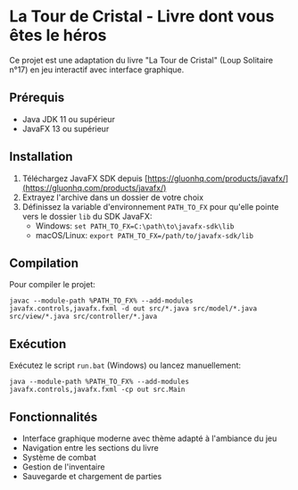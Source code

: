 # La Tour de Cristal - Livre dont vous êtes le héros

Ce projet est une adaptation du livre "La Tour de Cristal" (Loup Solitaire n°17) en jeu interactif avec interface graphique.

## Prérequis

- Java JDK 11 ou supérieur
- JavaFX 13 ou supérieur

## Installation

1. Téléchargez JavaFX SDK depuis [https://gluonhq.com/products/javafx/](https://gluonhq.com/products/javafx/)
2. Extrayez l'archive dans un dossier de votre choix
3. Définissez la variable d'environnement `PATH_TO_FX` pour qu'elle pointe vers le dossier `lib` du SDK JavaFX:
   - Windows: `set PATH_TO_FX=C:\path\to\javafx-sdk\lib`
   - macOS/Linux: `export PATH_TO_FX=/path/to/javafx-sdk/lib`

## Compilation

Pour compiler le projet:

```
javac --module-path %PATH_TO_FX% --add-modules javafx.controls,javafx.fxml -d out src/*.java src/model/*.java src/view/*.java src/controller/*.java
```

## Exécution

Exécutez le script `run.bat` (Windows) ou lancez manuellement:

```
java --module-path %PATH_TO_FX% --add-modules javafx.controls,javafx.fxml -cp out src.Main
```

## Fonctionnalités

- Interface graphique moderne avec thème adapté à l'ambiance du jeu
- Navigation entre les sections du livre
- Système de combat
- Gestion de l'inventaire
- Sauvegarde et chargement de parties 